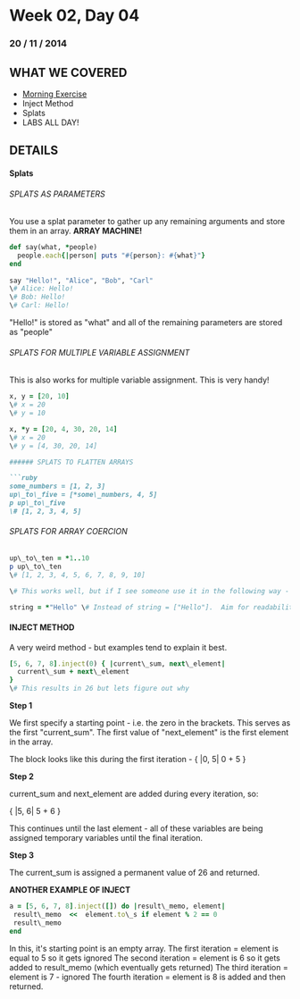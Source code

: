Week 02, Day 04
===============
### 20 / 11 / 2014

WHAT WE COVERED
---------------

* [Morning Exercise](https://gist.github.com/FluffyJack/161e1717fff648b73b56)
* Inject Method
* Splats
* LABS ALL DAY!

DETAILS
-------

#### Splats

###### SPLATS AS PARAMETERS
You use a splat parameter to gather up any remaining arguments and store them in an array.  **ARRAY MACHINE!**

```ruby
def say(what, *people)
  people.each{|person| puts "#{person}: #{what}"}
end
 
say "Hello!", "Alice", "Bob", "Carl"
\# Alice: Hello!
\# Bob: Hello!
\# Carl: Hello!
```

"Hello!" is stored as "what" and all of the remaining parameters are stored as "people"

###### SPLATS FOR MULTIPLE VARIABLE ASSIGNMENT

This is also works for multiple variable assignment.  This is very handy!

```ruby
x, y = [20, 10]
\# x = 20
\# y = 10

x, *y = [20, 4, 30, 20, 14]
\# x = 20
\# y = [4, 30, 20, 14]

###### SPLATS TO FLATTEN ARRAYS

```ruby
some_numbers = [1, 2, 3]
up\_to\_five = [*some\_numbers, 4, 5]
p up\_to\_five
\# [1, 2, 3, 4, 5]
```

###### SPLATS FOR ARRAY COERCION

```ruby
up\_to\_ten = *1..10
p up\_to\_ten
\# [1, 2, 3, 4, 5, 6, 7, 8, 9, 10]

\# This works well, but if I see someone use it in the following way - I might just cry

string = *"Hello" \# Instead of string = ["Hello"].  Aim for readability!

```

#### INJECT METHOD

A very weird method - but examples tend to explain it best.

```ruby
[5, 6, 7, 8].inject(0) { |current\_sum, next\_element|
  current\_sum + next\_element
}
\# This results in 26 but lets figure out why
```

**Step 1**

We first specify a starting point - i.e. the zero in the brackets.  This serves as the first "current\_sum".  The first value of "next\_element" is the first element in the array.  

The block looks like this during the first iteration - { |0, 5| 0 + 5 }

**Step 2** 

current\_sum and next\_element are added during every iteration, so:

{ |5, 6| 5 + 6 }

This continues until the last element - all of these variables are being assigned temporary variables until the final iteration.

**Step 3** 

The current\_sum is assigned a permanent value of 26 and returned.


**ANOTHER EXAMPLE OF INJECT**

```ruby
a = [5, 6, 7, 8].inject([]) do |result\_memo, element|
 result\_memo  <<  element.to\_s if element % 2 == 0
 result\_memo
end
```

In this, it's starting point is an empty array.
The first iteration = element is equal to 5 so it gets ignored
The second iteration = element is 6 so it gets added to result\_memo (which eventually gets returned)
The third iteration = element is 7 - ignored
The fourth iteration = element is 8 is added and then returned.